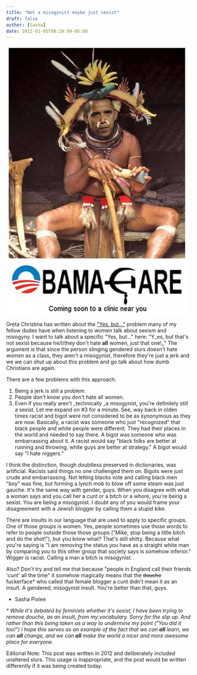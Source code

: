 ```yaml
---
title: "Not a misogynist maybe just sexist"
draft: false
author: [Sasha]
date: 2012-01-05T08:29:09-05:00
---
```


![](/uploads/2012/01/obama-racist-latest1.jpg)

Greta Christina has written about the ["Yes, but..."](http://freethoughtblogs.com/greta/2011/12/29/why-yes-but-is-the-wrong-response-to-misogyny/) problem many of my fellow dudes have when listening to women talk about sexism and misogyny. I want to talk about a specific "Yes, but..." here: "Y_es, but that's not sexist because he/I/they don't hate __all__ women, just that one!_" The argument is that since the person slinging gendered slurs doesn't hate women as a class, they aren't a misogynist, therefore they're just a jerk and we we can shut up about this problem and go talk about how dumb Christians are again.

There are a few problems with this approach:

1. Being a jerk is still a problem.
2. People don't know you don't hate all women.
3. Even if you really aren't _technically _a misogynist, you're definitely still a sexist.
Let me expand on #3 for a minute. See, way back in olden times racist and bigot were not  considered to be as synonymous as they are now. Basically, a racist was someone who just "recognized" that black people and white people were different. They had their places in the world and needed to say there. A bigot was someone who was embarrassing about it. A racist would say "black folks are better at running and throwing, white guys are better at strategy." A bigot would say "I hate niggers."

I think the distinction, though doubtless preserved in dictionaries, was artificial. Racists said things no one challenged them on. Bigots were just crude and embarrassing. Not letting blacks vote and calling black men "boy" was fine, but forming a lynch mob to blow off some steam was just gauche. It's the same way with gender, guys. When you disagree with what a woman says and you call her a cunt or a bitch or a whore, you're being a sexist. You are being a misogynist. I doubt any of you would frame your disagreement with a Jewish blogger by calling them a stupid kike.

There are insults in our language that are used to apply to specific groups. One of those groups is women. Yes, people sometimes use those words to refer to people outside those those groups ("Mike, stop being a little bitch and do the shot!"), but you know what? That's still shitty. Because what you're saying is "I am removing the status you have as a straight white man by comparing you to this other group that society says is somehow inferior." Wigger is racist. Calling a man a bitch is misogynist.

Also? Don't try and tell me that because "people in England call their friends 'cunt' all the time" it somehow magically means that the <del>douche</del> fuckerface* who called that female blogger a cunt didn't mean it as an insult. A gendered, misogynist insult. You're better than that, guys.

- Sasha Pixlee

_* While it's debated by feminists whether it's sexist, I have been trying to remove douche, as an insult, from my vocabulary. Sorry for the slip up. And rather than this being taken as a way to undermine my point ("You did it too!") I hope this serves as an example of the fact that we can __all__ learn, we can __all__ change, and we can __all__ make the world a nicer and more awesome place for everyone._


Editorial Note: This post was written in 2012 and deliberately included unaltered slurs. This usage is inappropriate, and the post would be written differently if it was being created today. 